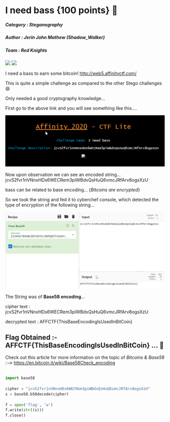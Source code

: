 # I need bass {100 points} 🎸

##### Category : Steganography
##### Author : Jerin John Mathew (Shadow_Walker)
##### Team : Red Knights

![](https://img.shields.io/badge/100-Steganography-red)  ![](https://img.shields.io/badge/-Cryptography-green)

I need a bass to earn some bitcoin! http://web5.affinityctf.com/

This is quite a simple challenge as compared to the other Stego challenges 😄

Only needed a good cryptography knowledge...

First go to the above link and you will see something like this....

![](site.png)

Now upon observation we can see an encoded string... jcvS2fvr1nVNnxHDs6WECRem3piWBdxQsHuQ6vmcJRfArv8ogsXzU

bass can be related to base encoding... {_Bitcoins are encrypted_}

So we took the string and fed it to cyberchef console, which detected the type of encryption of the following string...

![](b58CyberChef.png)

The String was of **Base58 encoding**...

cipher text : jcvS2fvr1nVNnxHDs6WECRem3piWBdxQsHuQ6vmcJRfArv8ogsXzU

decrypted text : AFFCTF{ThisBaseEncodingIsUsedInBitCoin}

## Flag Obtained :- AFFCTF{ThisBaseEncodingIsUsedInBitCoin} ... 🚩


Check out this article for more information on the topic of _Bitcoins & Base58_ :--> https://en.bitcoin.it/wiki/Base58Check_encoding

```python

import base58

cipher = "jcvS2fvr1nVNnxHDs6WECRem3piWBdxQsHuQ6vmcJRfArv8ogsXzU"
s = base58.b58decode(cipher)

f = open('flag', 'w')
f.write(str((s)))
f.close()

```
